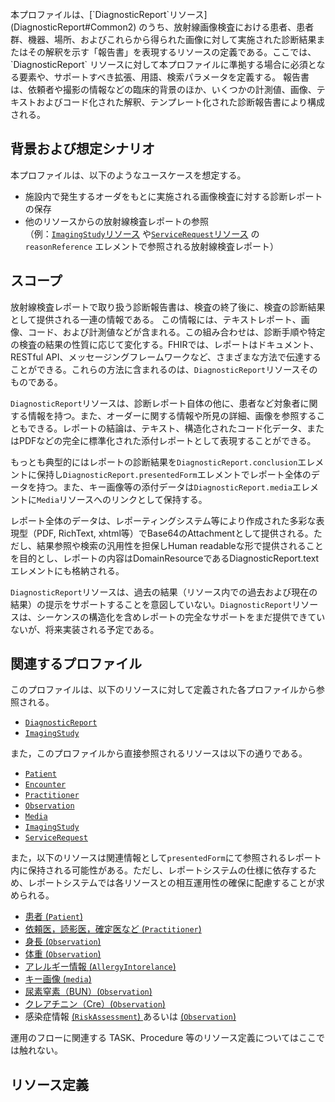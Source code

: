 <br/>
本プロファイルは、[`DiagnosticReport`リソース](DiagnosticReport#Common2) のうち、放射線画像検査における患者、患者群、機器、場所、およびこれらから得られた画像に対して実施された診断結果またはその解釈を示す「報告書」を表現するリソースの定義である。ここでは、`DiagnosticReport` リソースに対して本プロファイルに準拠する場合に必須となる要素や、サポートすべき拡張、用語、検索パラメータを定義する。
報告書は、依頼者や撮影の情報などの臨床的背景のほか、いくつかの計測値、画像、テキストおよびコード化された解釈、テンプレート化された診断報告書により構成される。

## 背景および想定シナリオ

本プロファイルは、以下のようなユースケースを想定する。

- 施設内で発生するオーダをもとに実施される画像検査に対する診断レポートの保存
- 他のリソースからの放射線検査レポートの参照<br/>
（例：[`ImagingStudy`リソース](https://simplifier.net/jp-core-draftv1/jpimagingstudy) や[`ServiceRequest`リソース](http://www.hl7.org/fhir/servicerequest.html) の`reasonReference` エレメントで参照される放射線検査レポート）

## スコープ

放射線検査レポートで取り扱う診断報告書は、検査の終了後に、検査の診断結果として提供される一連の情報である。
この情報には、テキストレポート、画像、コード、および計測値などが含まれる。この組み合わせは、診断手順や特定の検査の結果の性質に応じて変化する。FHIRでは、レポートはドキュメント、RESTful API、メッセージングフレームワークなど、さまざまな方法で伝達することができる。これらの方法に含まれるのは、`DiagnosticReport`リソースそのものである。

`DiagnosticReport`リソースは、診断レポート自体の他に、患者など対象者に関する情報を持つ。また、オーダーに関する情報や所見の詳細、画像を参照することもできる。レポートの結論は、テキスト、構造化されたコード化データ、またはPDFなどの完全に標準化された添付レポートとして表現することができる。

もっとも典型的にはレポートの診断結果を`DiagnosticReport.conclusion`エレメントに保持し`DiagnosticReport.presentedForm`エレメントでレポート全体のデータを持つ。また、キー画像等の添付データは`DiagnosticReport.media`エレメントに`Media`リソースへのリンクとして保持する。

レポート全体のデータは、レポーティングシステム等により作成された多彩な表現型（PDF, RichText, xhtml等）でBase64のAttachmentとして提供される。ただし、結果参照や検索の汎用性を担保しHuman readableな形で提供されることを目的とし、レポートの内容はDomainResourceであるDiagnosticReport.textエレメントにも格納される。

`DiagnosticReport`リソースは、過去の結果（リソース内での過去および現在の結果）の提示をサポートすることを意図していない。`DiagnosticReport`リソースは、シーケンスの構造化を含めレポートの完全なサポートをまだ提供できていないが、将来実装される予定である。

## 関連するプロファイル

このプロファイルは、以下のリソースに対して定義された各プロファイルから参照される。

- [`DiagnosticReport`](https://simplifier.net/jp-core-draftv1/jpdiagnosticreportradiology)
- [`ImagingStudy`](https://simplifier.net/jp-core-draftv1/jpimagingstudy)

また，このプロファイルから直接参照されるリソースは以下の通りである。

- [`Patient`](Patient)
- [`Encounter`](http://www.hl7.org/fhir/encounter.html)
- [`Practitioner`](Practitioner)
- [`Observation`](Observation)
- [`Media`](http://www.hl7.org/fhir/media.html)
- [`ImagingStudy`](jpimagingstudy)
- [`ServiceRequest`](http://hl7.org/fhir/servicerequest.html)


また，以下のリソースは関連情報として`presentedForm`にて参照されるレポート内に保持される可能性がある。ただし、レポートシステムの仕様に依存するため、レポートシステムでは各リソースとの相互運用性の確保に配慮することが求められる。

- [患者 (`Patient`)](Patient)
- [依頼医，読影医，確定医など (`Practitioner`)](Practitioner)
- [身長 (`Observation`)](https://simplifier.net/jp-core-draftv1/jpobservationbodymeasurement)
- [体重 (`Observation`)](https://simplifier.net/jp-core-draftv1/jpobservationbodymeasurement.html)
- [アレルギー情報 (`AllergyIntorelance`)](https://simplifier.net/jp-core-draftv1/jpallergyintolerancev400)
- [キー画像 (`media`)](http://www.hl7.org/fhir/media.html)
- [尿素窒素（BUN）(`Observation`)](https://simplifier.net/jp-core-draftv1/jpobservationlabresult)
- [クレアチニン（Cre）(`Observation`)](https://simplifier.net/jp-core-draftv1/jpobservationlabresult)
- 感染症情報 [ (`RiskAssessment`) ](http://hl7.org/fhir/riskassessment.html) あるいは [ (`Observation`) ](https://simplifier.net/jp-core-draftv1/jpobservationlabresult)

運用のフローに関連する TASK、Procedure 等のリソース定義についてはここでは触れない。

## リソース定義